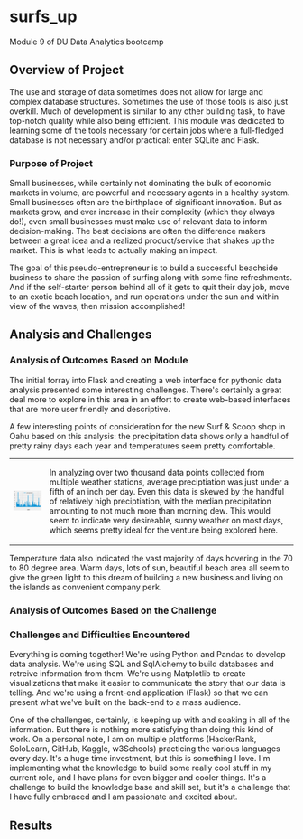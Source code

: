 # surfs_up
Module 9 of DU Data Analytics bootcamp

## Overview of Project
The use and storage of data sometimes does not allow for large and complex database structures. Sometimes the use of those tools is also just overkill. Much of development is similar to any other building task, to have top-notch quality while also being efficient. This module was dedicated to learning some of the tools necessary for certain jobs where a full-fledged database is not necessary and/or practical: enter SQLite and Flask.

### Purpose of Project
Small businesses, while certainly not dominating the bulk of economic markets in volume, are powerful and necessary agents in a healthy system. Small businesses often are the birthplace of significant innovation. But as markets grow, and ever increase in their complexity (which they always do!), even small businesses must make use of relevant data to inform decision-making. The best decisions are often the difference makers between a great idea and a realized product/service that shakes up the market. This is what leads to actually making an impact.

The goal of this pseudo-entrepreneur is to build a successful beachside business to share the passion of surfing along with some fine refreshments. And if the self-starter person behind all of it gets to quit their day job, move to an exotic beach location, and run operations under the sun and within view of the waves, then mission accomplished!

## Analysis and Challenges

### Analysis of Outcomes Based on Module
The initial forray into Flask and creating a web interface for pythonic data analysis presented some interesting challenges. There's certainly a great deal more to explore in this area in an effort to create web-based interfaces that are more user friendly and descriptive.

A few interesting points of consideration for the new Surf & Scoop shop in Oahu based on this analysis: the precipitation data shows only a handful of pretty rainy days each year and temperatures seem pretty comfortable. 

<table cellspacing="10">
<tr><td><p align="center">
  <img src="https://github.com/cb19weber/surfs_up/blob/main/analysis/annual_precip.png" />
</p></td>
<td><p>

In analyzing over two thousand data points collected from multiple weather stations, average preciptiation was just under a fifth of an inch per day. Even this data is skewed by the handful of relatively high preciptiation, with the median precipitation amounting to not much more than morning dew. This would seem to indicate very desireable, sunny weather on most days, which seems pretty ideal for the venture being explored here.</p></td></tr></table>

Temperature data also indicated the vast majority of days hovering in the 70 to 80 degree area. Warm days, lots of sun, beautiful beach area all seem to give the green light to this dream of building a new business and living on the islands as convenient company perk.


### Analysis of Outcomes Based on the Challenge


### Challenges and Difficulties Encountered
Everything is coming together! We're using Python and Pandas to develop data analysis. We're using SQL and SqlAlchemy to build databases and retreive information from them. We're using Matplotlib to create visualizations that make it easier to communicate the story that our data is telling. And we're using a front-end application (Flask) so that we can present what we've built on the back-end to a mass audience.

One of the challenges, certainly, is keeping up with and soaking in all of the information. But there is nothing more satisfying than doing this kind of work. On a personal note, I am on multiple platforms (HackerRank, SoloLearn, GitHub, Kaggle, w3Schools) practicing the various languages every day. It's a huge time investment, but this is something I love. I'm implementing what the knowledge to build some really cool stuff in my current role, and I have plans for even bigger and cooler things. It's a challenge to build the knowledge base and skill set, but it's a challenge that I have fully embraced and I am passionate and excited about.

## Results
